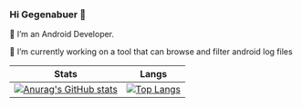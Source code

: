 ### Hi Gegenabuer 👋
🔭 I’m an Android Developer.

🌱 I’m currently working on a tool that can browse and filter android log files

|Stats|Langs|
|--|--|
|[![Anurag's GitHub stats](https://github-readme-stats.vercel.app/api?username=Gegenbauer)](https://github.com/Gegenbauer/github-readme-stats)|[![Top Langs](https://github-readme-stats.vercel.app/api/top-langs/?username=Gegenbauer)](https://github.com/Gegenbauer/github-readme-stats)|


